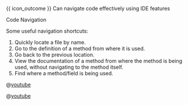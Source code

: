 <span id="prereqs"></span>

<span id="outcomes">{{ icon_outcome }} Can navigate code effectively using IDE features</span>

<span id="title">Code Navigation</span>

<div id="body">

Some useful navigation shortcuts:

1. Quickly locate a file by name.
1. Go to the definition of a method from where it is used.
1. Go back to the previous location.
1. View the documentation of a method from where the method is being used, without navigating to the method itself.
1. Find where a method/field is being used.

<panel header="Intellij IDEA Code Navigation (Basics)" alt="basics" expanded>

@[youtube](f885wy42IcM)

</panel>

<panel header="Intellij IDEA Code Navigation (Advanced)" alt="basics" >

@[youtube](IiHZPvmVICg)

</panel>

</div>

<div id="extras">
</div>